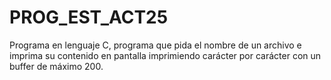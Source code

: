 # PROG_EST_ACT25
Programa en lenguaje C, programa que pida el nombre de un archivo e imprima su contenido en pantalla imprimiendo carácter por carácter  con un buffer de máximo 200.
